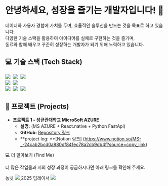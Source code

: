 # 안녕하세요, 성장을 즐기는 개발자입니다! 👋

<p>
    데이터와 사용자 경험에 가치를 두며, 효율적인 솔루션을 만드는 것을 목표로 하고 있습니다. <br/>
    다양한 기술 스택을 활용하여 아이디어를 실체로 구현하는 것을 즐기며, <br/>
    동료와 함께 배우고 꾸준히 성장하는 개발자가 되기 위해 노력하고 있습니다.
</p>

## 💻 기술 스택 (Tech Stack)

<p>
    <img src="https://img.shields.io/badge/Python-3776AB?style=flat-square&logo=Python&logoColor=white"/>&nbsp;
    <img src="https://img.shields.io/badge/FastAPI-009688?style=flat-square&logo=FastAPI&logoColor=white"/>&nbsp;
    <img src="https://img.shields.io/badge/Node.js-339933?style=flat-square&logo=Node.js&logoColor=white"/>&nbsp;
    <br>
    <img src="https://img.shields.io/badge/React-61DAFB?style=flat-square&logo=React&logoColor=black"/>&nbsp;
    <img src="https://img.shields.io/badge/React Native-61DAFB?style=flat-square&logo=React&logoColor=black"/>&nbsp;
    <br>
    <img src="https://img.shields.io/badge/MySQL-4479A1?style=flat-square&logo=MySQL&logoColor=white"/>&nbsp;
    <img src="https://img.shields.io/badge/Oracle-F80000?style=flat-square&logo=Oracle&logoColor=white"/>&nbsp;
    <img src="https://img.shields.io/badge/R-276DC3?style=flat-square&logo=R&logoColor=white"/>&nbsp;
</p>

## 🚀 프로젝트 (Projects)

* **프로젝트 1 - 성균관대학교 MicroSoft AZURE**
    * **설명:** (MS AZURE + React.native + Python FastApi)
    * **GitHub:** [Repository 링크](https://github.com/prayMiyer/AiNuri2.git)
    * **project log: **[Notion 링크] (https://www.notion.so/MS-_-24cab2bcd0a880df841ec78a2cb9db4f?source=copy_link)



💻 더 알아보기 (Find Me)
<p>
더 많은 작업물과 저의 성장 과정이 궁금하시다면 아래 링크를 확인해 주세요.
</p>

<p>
농넷
<a href="https://www.notion.so/254ab2bcd0a880e0b0ffccf52ceaf4f1?source=copy_link">
<img src="https://img.shields.io/badge/Notion-000000?style=flat-square&logo=Notion&logoColor=white"/>
</a>
2025 딥레이서
<a href="https://www.notion.so/Soldesk-2025-Ai-DeepRacer-248ab2bcd0a880369922e02b6e93e1fc?source=copy_link">
<img src="https://img.shields.io/badge/Notion-000000?style=flat-square&logo=Notion&logoColor=white"/>

</a>
</p>
